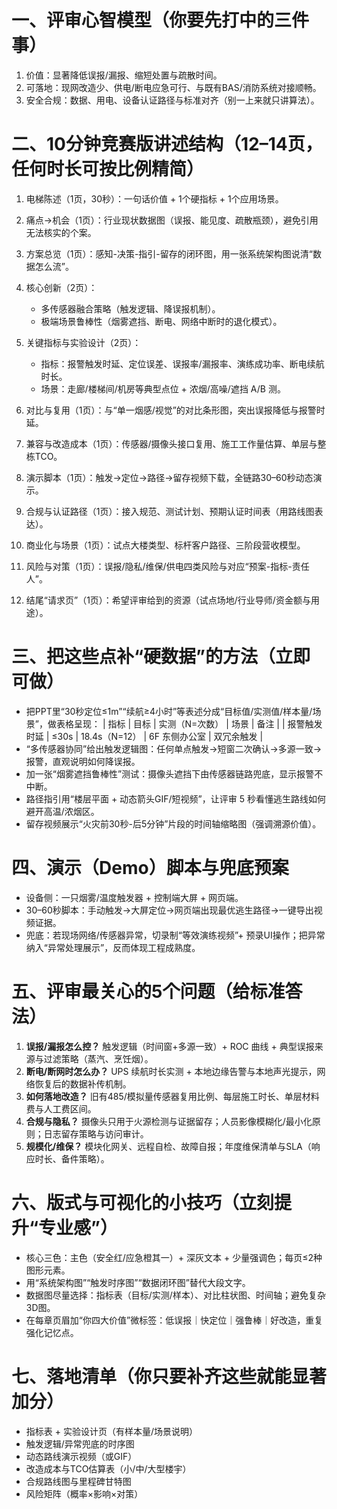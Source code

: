 
# 一、评审心智模型（你要先打中的三件事）

1. 价值：显著降低误报/漏报、缩短处置与疏散时间。
2. 可落地：现网改造少、供电/断电应急可行、与既有BAS/消防系统对接顺畅。
3. 安全合规：数据、用电、设备认证路径与标准对齐（别一上来就只讲算法）。

# 二、10分钟竞赛版讲述结构（12–14页，任何时长可按比例精简）

1. 电梯陈述（1页，30秒）：一句话价值 + 1个硬指标 + 1个应用场景。
2. 痛点→机会（1页）：行业现状数据图（误报、能见度、疏散瓶颈），避免引用无法核实的个案。
3. 方案总览（1页）：感知-决策-指引-留存的闭环图，用一张系统架构图说清“数据怎么流”。
4. 核心创新（2页）：

   * 多传感器融合策略（触发逻辑、降误报机制）。
   * 极端场景鲁棒性（烟雾遮挡、断电、网络中断时的退化模式）。
5. 关键指标与实验设计（2页）：

   * 指标：报警触发时延、定位误差、误报率/漏报率、演练成功率、断电续航时长。
   * 场景：走廊/楼梯间/机房等典型点位 + 浓烟/高噪/遮挡 A/B 测。
6. 对比与复用（1页）：与“单一烟感/视觉”的对比条形图，突出误报降低与报警时延。
7. 兼容与改造成本（1页）：传感器/摄像头接口复用、施工工作量估算、单层与整栋TCO。
8. 演示脚本（1页）：触发→定位→路径→留存视频下载，全链路30–60秒动态演示。
9. 合规与认证路径（1页）：接入规范、测试计划、预期认证时间表（用路线图表达）。
10. 商业化与场景（1页）：试点大楼类型、标杆客户路径、三阶段营收模型。
11. 风险与对策（1页）：误报/隐私/维保/供电四类风险与对应“预案-指标-责任人”。
12. 结尾“请求页”（1页）：希望评审给到的资源（试点场地/行业导师/资金额与用途）。

# 三、把这些点补“硬数据”的方法（立即可做）

* 把PPT里“30秒定位≤1m”“续航≥4小时”等表述分成“目标值/实测值/样本量/场景”，做表格呈现：
  | 指标 | 目标 | 实测（N=次数） | 场景 | 备注 |
  | 报警触发时延 | ≤30s | 18.4s（N=12） | 6F 东侧办公室 | 双冗余触发 |
* “多传感器协同”给出触发逻辑图：任何单点触发→短窗二次确认→多源一致→报警，直观说明如何降误报。
* 加一张“烟雾遮挡鲁棒性”测试：摄像头遮挡下由传感器链路兜底，显示报警不中断。
* 路径指引用“楼层平面 + 动态箭头GIF/短视频”，让评审 5 秒看懂逃生路线如何避开高温/浓烟区。
* 留存视频展示“火灾前30秒-后5分钟”片段的时间轴缩略图（强调溯源价值）。

# 四、演示（Demo）脚本与兜底预案

* 设备侧：一只烟雾/温度触发器 + 控制端大屏 + 网页端。
* 30–60秒脚本：手动触发→大屏定位→网页端出现最优逃生路径→一键导出视频证据。
* 兜底：若现场网络/传感器异常，切录制“等效演练视频”+ 预录UI操作；把异常纳入“异常处理展示”，反而体现工程成熟度。

# 五、评审最关心的5个问题（给标准答法）

1. **误报/漏报怎么控？**
   触发逻辑（时间窗+多源一致）+ ROC 曲线 + 典型误报来源与过滤策略（蒸汽、烹饪烟）。
2. **断电/断网时怎么办？**
   UPS 续航时长实测 + 本地边缘告警与本地声光提示，网络恢复后的数据补传机制。
3. **如何落地改造？**
   旧有485/模拟量传感器复用比例、每层施工时长、单层材料费与人工费区间。
4. **合规与隐私？**
   摄像头只用于火源检测与证据留存；人员影像模糊化/最小化原则；日志留存策略与访问审计。
5. **规模化/维保？**
   模块化网关、远程自检、故障自报；年度维保清单与SLA（响应时长、备件策略）。

# 六、版式与可视化的小技巧（立刻提升“专业感”）

* 核心三色：主色（安全红/应急橙其一）+ 深灰文本 + 少量强调色；每页≤2种图形元素。
* 用“系统架构图”“触发时序图”“数据闭环图”替代大段文字。
* 数据图尽量选择：指标表（目标/实测/样本）、对比柱状图、时间轴；避免复杂3D图。
* 在每章页眉加“你四大价值”微标签：低误报｜快定位｜强鲁棒｜好改造，重复强化记忆点。

# 七、落地清单（你只要补齐这些就能显著加分）

* 指标表 + 实验设计页（有样本量/场景说明）
* 触发逻辑/异常兜底的时序图
* 动态路线演示视频（或GIF）
* 改造成本与TCO估算表（小/中/大型楼宇）
* 合规路线图与里程碑甘特图
* 风险矩阵（概率×影响×对策）



